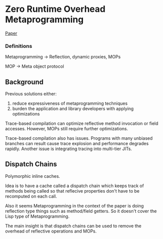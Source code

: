 # Zero Runtime Overhead Metaprogramming

[Paper](http://stefan-marr.de/papers/pldi-marr-et-al-zero-overhead-metaprogramming/)

### Definitions

Metaprogramming -> Reflection, dynamic proxies, MOPs

MOP -> Meta object protocol

## Background

Previous solutions either:

1. reduce expressiveness of metaprogramming techniques
2. burden the application and library developers with applying
optimizations

Trace-based compilation can optimize reflective method invocation
or field accesses. However, MOPs still require further optimizations.

Trace-based compilation also has issues. Programs with many unbiased branches
can result cause trace explosion and performance degrades rapidly. Another issue
is integrating tracing into multi-tier JITs.

## Dispatch Chains

Polymorphic inline caches.

Idea is to have a cache called a dispatch chain which keeps track of methods
being called so that reflecive properties don't have to be recomputed on each
call.

Also it seems Metaprogramming in the context of the paper is doing reflection
type things such as method/field getters. So it doesn't cover the Lisp type of 
Metaprogramming.

The main insight is that dispatch chains can be used to remove the overhead of reflective
operations and MOPs.
